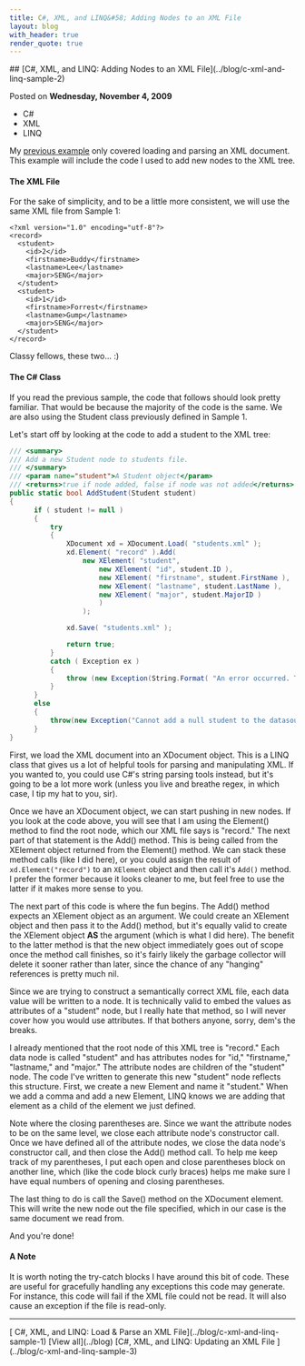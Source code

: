 ```yaml
---
title: C#, XML, and LINQ&#58; Adding Nodes to an XML File
layout: blog
with_header: true
render_quote: true
---
```


<div class="post-title" markdown="1">
## [C#, XML, and LINQ: Adding Nodes to an XML File](../blog/c-xml-and-linq-sample-2)

Posted on **Wednesday, November 4, 2009**
</div>

<ul class="post-tags-list">
<li><span class="badge badge-success p-2">C#</span></li>
<li><span class="badge badge-success p-2">XML</span></li>
<li><span class="badge badge-success p-2">LINQ</span></li>
</ul>

My [previous example](/tutorial/c-xml-and-linq-sample-1) only covered loading and parsing an XML document. This example will include the code I used to add new nodes to the XML tree.

#### The XML File

For the sake of simplicity, and to be a little more consistent, we will use the same XML file from Sample 1:

```markup
<?xml version="1.0" encoding="utf-8"?>
<record>
  <student>
    <id>2</id>
    <firstname>Buddy</firstname>
    <lastname>Lee</lastname>
    <major>SENG</major>
  </student>
  <student>
    <id>1</id>
    <firstname>Forrest</firstname>
    <lastname>Gump</lastname>
    <major>SENG</major>
  </student>
</record>
```

Classy fellows, these two... :)

#### The C# Class

If you read the previous sample, the code that follows should look pretty familiar. That would be because the majority of the code is the same. We are also using the Student class previously defined in Sample 1.

Let's start off by looking at the code to add a student to the XML tree:

```csharp
/// <summary>
/// Add a new Student node to students file.
/// </summary>
/// <param name="student">A Student object</param>
/// <returns>true if node added, false if node was not added</returns>
public static bool AddStudent(Student student)
{
      if ( student != null )
      {
          try
          {
              XDocument xd = XDocument.Load( "students.xml" );
              xd.Element( "record" ).Add(
                  new XElement( "student",
                      new XElement( "id", student.ID ),
                      new XElement( "firstname", student.FirstName ),
                      new XElement( "lastname", student.LastName ),
                      new XElement( "major", student.MajorID )
                      )
                  );

              xd.Save( "students.xml" );

              return true;
          }
          catch ( Exception ex )
          {
              throw (new Exception(String.Format( "An error occurred. The student could not be saved. Details of this error:\\n\\n{0}", ex.Message )));
          }
      }
      else
      {
          throw(new Exception("Cannot add a null student to the datasource"));
      }
}
```

First, we load the XML document into an XDocument object. This is a LINQ class that gives us a lot of helpful tools for parsing and manipulating XML. If you wanted to, you could use C#'s string parsing tools instead, but it's going to be a lot more work (unless you live and breathe regex, in which case, I tip my hat to you, sir).

Once we have an XDocument object, we can start pushing in new nodes. If you look at the code above, you will see that I am using the Element() method to find the root node, which our XML file says is "record." The next part of that statement is the Add() method. This is being called from the XElement object returned from the Element() method. We can stack these method calls (like I did here), or you could assign the result of `xd.Element("record")` to an `XElement` object and then call it's `Add()` method. I prefer the former because it looks cleaner to me, but feel free to use the latter if it makes more sense to you.

The next part of this code is where the fun begins. The Add() method expects an XElement object as an argument. We could create an XElement object and then pass it to the Add() method, but it's equally valid to create the XElement object <strong>AS</strong> the argument (which is what I did here). The benefit to the latter method is that the new object immediately goes out of scope once the method call finishes, so it's fairly likely the garbage collector will delete it sooner rather than later, since the chance of any "hanging" references is pretty much nil.

Since we are trying to construct a semantically correct XML file, each data value will be written to a node. It is technically valid to embed the values as attributes of a "student" node, but I really hate that method, so I will never cover how you would use attributes. If that bothers anyone, sorry, dem's the breaks.

I already mentioned that the root node of this XML tree is "record." Each data node is called "student" and has attributes nodes for "id," "firstname," "lastname," and "major." The attribute nodes are children of the "student" node. The code I've written to generate this new "student" node reflects this structure. First, we create a new Element and name it "student." When we add a comma and add a new Element, LINQ knows we are adding that element as a child of the element we just defined.

Note where the closing parentheses are. Since we want the attribute nodes to be on the same level, we close each attribute node's constructor call. Once we have defined all of the attribute nodes, we close the data node's constructor call, and then close the Add() method call. To help me keep track of my parentheses, I put each open and close parentheses block on another line, which (like the code block curly braces) helps me make sure I have equal numbers of opening and closing parentheses.

The last thing to do is call the Save() method on the XDocument element. This will write the new node out the file specified, which in our case is the same document we read from.

And you're done!

#### A Note

It is worth noting the try-catch blocks I have around this bit of code. These are useful for gracefully handling any exceptions this code may generate. For instance, this code will fail if the XML file could not be read. It will also cause an exception if the file is read-only.

---

<div class="blog-pager" markdown="1">
[<i class="fas fa-chevron-left"></i> C#, XML, and LINQ: Load &amp; Parse an XML File](../blog/c-xml-and-linq-sample-1)
[View all](../blog)
[C#, XML, and LINQ: Updating an XML File <i class="fas fa-chevron-right"></i>](../blog/c-xml-and-linq-sample-3)
</div>

